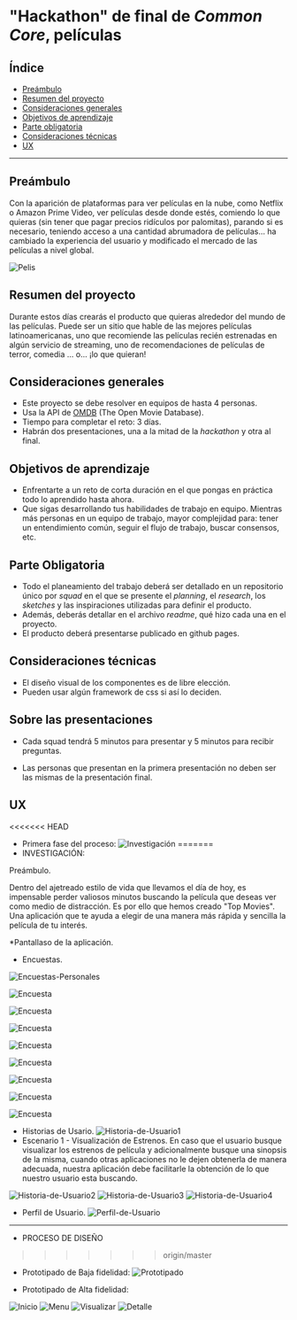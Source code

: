 # "Hackathon" de final de _Common Core_, películas

## Índice

- [Preámbulo](#preámbulo)
- [Resumen del proyecto](#resumen-del-proyecto)
- [Consideraciones generales](#consideraciones-generales)
- [Objetivos de aprendizaje](#objetivos-de-aprendizaje)
- [Parte obligatoria](#parte-obligatoria)
- [Consideraciones técnicas](#consideraciones-técnicas)
- [UX](#UX)

---

## Preámbulo

Con la aparición de plataformas para ver películas en la nube, como Netflix o
Amazon Prime Video, ver películas desde donde estés, comiendo lo que quieras
(sin tener que pagar precios ridículos por palomitas), parando si es necesario, teniendo acceso a una cantidad
abrumadora de películas... ha cambiado la experiencia del usuario
y modificado el mercado de las películas a nivel global.

![Pelis](https://media.giphy.com/media/NipFetnQOuKhW/giphy.gif)

## Resumen del proyecto

Durante estos días crearás el producto que quieras alrededor del mundo
de las películas. Puede ser un sitio que hable de las mejores películas
latinoamericanas, uno que recomiende las películas recién estrenadas en algún servicio de streaming, uno de recomendaciones de películas de terror,
comedia ... o... ¡lo que quieran!

## Consideraciones generales

- Este proyecto se debe resolver en equipos de hasta 4 personas.
- Usa la API de [OMDB](http://www.omdbapi.com/) (The Open Movie Database).
- Tiempo para completar el reto: 3 días.
- Habrán dos presentaciones, una a la mitad de la _hackathon_ y otra al final.

## Objetivos de aprendizaje

- Enfrentarte a un reto de corta duración en el que pongas
  en práctica todo lo aprendido hasta ahora.
- Que sigas desarrollando tus habilidades de trabajo en equipo. Mientras más
  personas en un equipo de trabajo, mayor complejidad para: tener un
  entendimiento común, seguir el flujo de trabajo, buscar consensos, etc.

## Parte Obligatoria

- Todo el planeamiento del trabajo deberá ser detallado en un repositorio único
  por _squad_ en el que se presente el _planning_, el _research_, los _sketches_
  y las inspiraciones utilizadas para definir el producto.
- Además, deberás detallar en el archivo _readme_, qué hizo cada una en el
  proyecto.
- El producto deberá presentarse publicado en github pages.

## Consideraciones técnicas

- El diseño visual de los componentes es de libre elección.
- Pueden usar algún framework de css si así lo deciden.

## Sobre las presentaciones

- Cada squad tendrá 5 minutos para presentar y 5 minutos para recibir preguntas.

- Las personas que presentan en la primera presentación no deben ser las mismas de la presentación final.

## UX

<<<<<<< HEAD
- Primera fase del proceso:
![Investigación](./img/investigacion.jpg)
=======
- INVESTIGACIÓN:


Preámbulo.


Dentro del ajetreado estilo de vida que llevamos el día de hoy, es impensable perder valiosos minutos buscando la película que deseas ver como medio de distracción. Es por ello que hemos creado "Top Movies". Una aplicación que te ayuda a elegir de una manera más rápida y sencilla la película de tu interés.

*Pantallaso de la aplicación.


- Encuestas.


![Encuestas-Personales](./img/Encuestas-pers.jpg)


![Encuesta](./img/Encuesta.png)


![Encuesta](./img/Encuesta1.png)


![Encuesta](./img/Encuesta2.png)


![Encuesta](./img/Encuesta3.png)


![Encuesta](./img/Encuesta4.png)


![Encuesta](./img/Encuesta5.png)


![Encuesta](./img/Encuesta6.png)


![Encuesta](./img/Encuesta7.png)



- Historias de Usario.
![Historia-de-Usuario1](./img/HistoriaU1.jpg)
- Escenario 1 - Visualización de Estrenos. En caso que el usuario busque visualizar los estrenos de película y adicionalmente busque una sinopsis de la misma, cuando otras aplicaciones no le dejen obtenerla de manera adecuada, nuestra aplicación debe facilitarle la obtención de lo que nuestro usuario esta buscando.

![Historia-de-Usuario2](./img/HistoriaU2.jpg)
![Historia-de-Usuario3](./img/HistoriaU3.jpg)
![Historia-de-Usuario4](./img/HistoriaU4.jpg)


- Perfil de Usuario.
![Perfil-de-Usuario](./img/PerfilUsuario.jpg)

---

- PROCESO DE DISEÑO


>>>>>>> origin/master

- Prototipado de Baja fidelidad:
![Prototipado](./img/Prototipo-baja.jpg)

- Prototipado de Alta fidelidad:

![Inicio](./img/Pantalla-Inicio.png)
![Menu](./img/menu.png)
![Visualizar](./img/visualizacion.png)
![Detalle](./img/detalle.png)